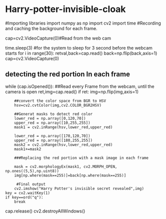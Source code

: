 # Harry-potter-invisible-cloak

#Importing libraries
import numpy as np
import cv2
import time
#Recording and caching the background for each frame.


cap=cv2.VideoCapture(0)#Read from the web cam

time.sleep(3) #for the system to sleep for 3 second before the webcam starts
for i in range(30):
    retval,back=cap.read()
back=np.flip(back,axis=1)
cap=cv2.VideoCapture(0)  



## detecting the red portion In each frame


while (cap.isOpened()):  ##Read every Frame from the webcam, until the camera is open 
    ret,img=cap.read()
    if ret:
        img=np.flip(img,axis=1)
        
        ##convert the color space from BGR to HSV
        hsv=cv2.cvtColor(img,cv2.COLOR_BGR2HSV)
        
        ##Generat masks to detect red color
        lower_red = np.array([0,120,70])
        upper_red = np.array([10,255,255])
        mask1 = cv2.inRange(hsv,lower_red,upper_red)
        
        lower_red = np.array([170,120,70])
        upper_red = np.array([180,255,255])
        mask2 = cv2.inRange(hsv,lower_red,upper_red)
        mask1+=mask2
        
        ###Replacing the red portion with a mask image in each frame

        mask = cv2.morphologyEx(mask1, cv2.MORPH_OPEN, np.ones((5,5),np.uint8))
        img[np.where(mask==255)]=back[np.where(mask==255)]
        
         #Final output
        cv2.imshow("Harry Potter's invisible secret revealed",img)
    key = cv2.waitKey(1)
    if key==ord("q"):
        break
cap.release()
cv2.destroyAllWindows()
